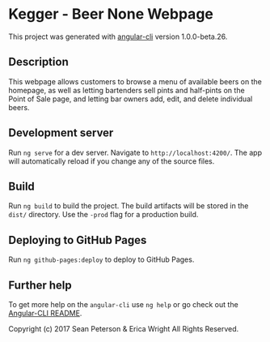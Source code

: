 # Kegger - Beer None Webpage

This project was generated with [angular-cli](https://github.com/angular/angular-cli) version 1.0.0-beta.26.

## Description

This webpage allows customers to browse a menu of available beers on the homepage, as well as letting bartenders sell pints and half-pints on the Point of Sale page, and letting bar owners add, edit, and delete individual beers.

## Development server
Run `ng serve` for a dev server. Navigate to `http://localhost:4200/`. The app will automatically reload if you change any of the source files.

## Build

Run `ng build` to build the project. The build artifacts will be stored in the `dist/` directory. Use the `-prod` flag for a production build.

## Deploying to GitHub Pages

Run `ng github-pages:deploy` to deploy to GitHub Pages.

## Further help

To get more help on the `angular-cli` use `ng help` or go check out the [Angular-CLI README](https://github.com/angular/angular-cli/blob/master/README.md).

Copyright (c) 2017 Sean Peterson & Erica Wright All Rights Reserved.
